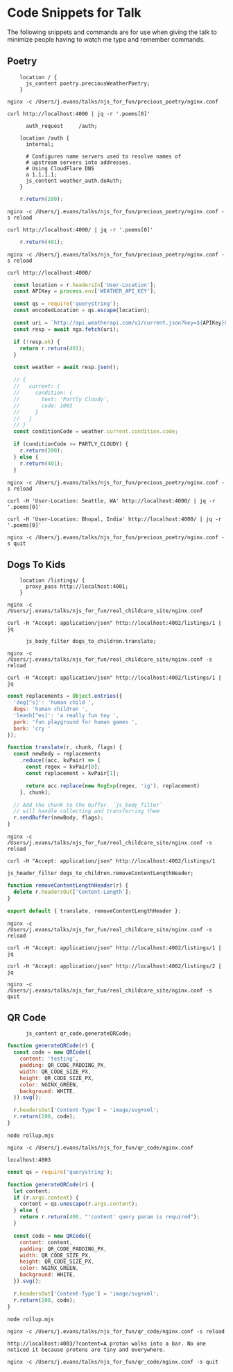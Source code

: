 # Code Snippets for Talk
The following snippets and commands are for use when giving the talk to minimize
people having to watch me type and remember commands.

## Poetry
```nginx
    location / {
      js_content poetry.preciousWeatherPoetry;
    }
```

`nginx -c /Users/j.evans/talks/njs_for_fun/precious_poetry/nginx.conf`

`curl http://localhost:4000 | jq -r '.poems[0]'`


```nginx
      auth_request     /auth;
```

```nginx
    location /auth {
      internal;

      # Configures name servers used to resolve names of
      # upstream servers into addresses.
      # Using CloudFlare DNS
      a 1.1.1.1;
      js_content weather_auth.doAuth;
    }
```

```javascript
    r.return(200);
```

`nginx -c /Users/j.evans/talks/njs_for_fun/precious_poetry/nginx.conf -s reload`

`curl http://localhost:4000/ | jq -r '.poems[0]'`

```javascript
    r.return(401);
```

`nginx -c /Users/j.evans/talks/njs_for_fun/precious_poetry/nginx.conf -s reload`

`curl http://localhost:4000/`

```javascript
  const location = r.headersIn['User-Location'];
  const APIKey = process.env['WEATHER_API_KEY'];
```

```javascript
  const qs = require('querystring');
  const encodedLocation = qs.escape(location);

  const uri = `http://api.weatherapi.com/v1/current.json?key=${APIKey}&q=${encodedLocation}`;
  const resp = await ngx.fetch(uri);

  if (!resp.ok) {
    return r.return(401);
  }

  const weather = await resp.json();
```

```javascript
  // {
  //   current: {
  //     condition: {
  //       text: 'Partly Cloudy',
  //       code: 1003
  //     }
  //   }
  // }
  const conditionCode = weather.current.condition.code;

  if (conditionCode >= PARTLY_CLOUDY) {
    r.return(200);
  } else {
    r.return(401);
  }
```

`nginx -c /Users/j.evans/talks/njs_for_fun/precious_poetry/nginx.conf -s reload`

`curl -H 'User-Location: Seattle, WA' http://localhost:4000/ | jq -r '.poems[0]'`


`curl -H 'User-Location: Bhopal, India' http://localhost:4000/ | jq -r '.poems[0]'`

`nginx -c /Users/j.evans/talks/njs_for_fun/precious_poetry/nginx.conf -s quit`

## Dogs To Kids
```nginx
    location /listings/ {
      proxy_pass http://localhost:4001;
    }
```

`nginx -c /Users/j.evans/talks/njs_for_fun/real_childcare_site/nginx.conf`

`curl -H "Accept: application/json" http://localhost:4002/listings/1 | jq`

```nginx
      js_body_filter dogs_to_children.translate;
```

`nginx -c /Users/j.evans/talks/njs_for_fun/real_childcare_site/nginx.conf -s reload`

`curl -H "Accept: application/json" http://localhost:4002/listings/1 | jq`


```javascript
const replacements = Object.entries({
  'dog[^s]': 'human child ',
  dogs: 'human children ',
  'leash[^es]': 'a really fun toy ',
  park: 'fun playground for human games ',
  bark: 'cry '
});
```

```javascript
function translate(r, chunk, flags) {
  const newBody = replacements
    .reduce((acc, kvPair) => {
      const regex = kvPair[0];
      const replacement = kvPair[1];

      return acc.replace(new RegExp(regex, 'ig'), replacement)
    }, chunk);

  // Add the chunk to the buffer. `js_body_filter`
  // will handle collecting and transferring them
  r.sendBuffer(newBody, flags);
}
```

`nginx -c /Users/j.evans/talks/njs_for_fun/real_childcare_site/nginx.conf -s reload`

`curl -H "Accept: application/json" http://localhost:4002/listings/1`

```nginx
js_header_filter dogs_to_children.removeContentLengthHeader;
```

```javascript
function removeContentLengthHeader(r) {
  delete r.headersOut['Content-Length'];
}

export default { translate, removeContentLengthHeader };
```

`nginx -c /Users/j.evans/talks/njs_for_fun/real_childcare_site/nginx.conf -s reload`

`curl -H "Accept: application/json" http://localhost:4002/listings/1 | jq`

`curl -H "Accept: application/json" http://localhost:4002/listings/2 | jq`


`nginx -c /Users/j.evans/talks/njs_for_fun/real_childcare_site/nginx.conf -s quit`

## QR Code
```nginx
      js_content qr_code.generateQRCode;
```

```javascript
function generateQRCode(r) {
  const code = new QRCode({
    content: 'testing',
    padding: QR_CODE_PADDING_PX,
    width: QR_CODE_SIZE_PX,
    height: QR_CODE_SIZE_PX,
    color: NGINX_GREEN,
    background: WHITE,
  }).svg();

  r.headersOut['Content-Type'] = 'image/svg+xml';
  r.return(200, code);
}
```

`node rollup.mjs`

`nginx -c /Users/j.evans/talks/njs_for_fun/qr_code/nginx.conf`

`localhost:4003`

```javascript
const qs = require('querystring');

function generateQRCode(r) {
  let content;
  if (r.args.content) {
    content = qs.unescape(r.args.content);
  } else {
    return r.return(400, "'content' query param is required");
  }

  const code = new QRCode({
    content: content,
    padding: QR_CODE_PADDING_PX,
    width: QR_CODE_SIZE_PX,
    height: QR_CODE_SIZE_PX,
    color: NGINX_GREEN,
    background: WHITE,
  }).svg();

  r.headersOut['Content-Type'] = 'image/svg+xml';
  r.return(200, code);
}
```
`node rollup.mjs`

`nginx -c /Users/j.evans/talks/njs_for_fun/qr_code/nginx.conf -s reload`

`http://localhost:4003/?content=A proton walks into a bar. No one noticed it because protons are tiny and everywhere.`

`nginx -c /Users/j.evans/talks/njs_for_fun/qr_code/nginx.conf -s quit`